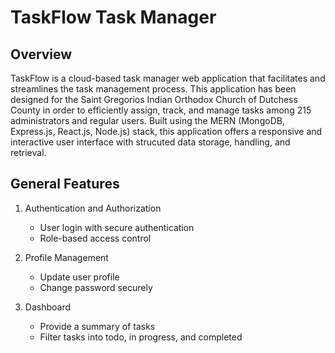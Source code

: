 # TaskFlow Task Manager
## Overview
TaskFlow is a cloud-based task manager web application that facilitates and streamlines the task management process. This application has been designed for the Saint Gregorios Indian Orthodox Church of Dutchess County in order to efficiently assign, track, and manage tasks among 215 administrators and regular users. Built using the MERN (MongoDB, Express.js, React.js, Node.js) stack, this application offers a responsive and interactive user interface with strucuted data storage, handling, and retrieval.

## General Features
1. Authentication and Authorization
   * User login with secure authentication
   * Role-based access control

2. Profile Management
   * Update user profile
   * Change password securely

3. Dashboard
   * Provide a summary of tasks
   * Filter tasks into todo, in progress, and completed
